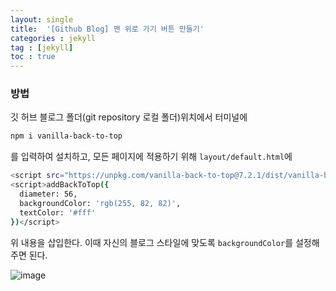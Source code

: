 ```yaml
---
layout: single
title:  '[Github Blog] 맨 위로 가기 버튼 만들기'
categories : jekyll
tag : [jekyll]
toc : true
---
```


### 방법

깃 허브 블로그 폴더(git repository 로컬 폴더)위치에서 터미널에
```bash
npm i vanilla-back-to-top
```
를 입력하여 설치하고, 모든 페이지에 적용하기 위해 `layout/default.html`에 

```bash
<script src="https://unpkg.com/vanilla-back-to-top@7.2.1/dist/vanilla-back-to-top.min.js"></script>
<script>addBackToTop({
  diameter: 56,
  backgroundColor: 'rgb(255, 82, 82)',
  textColor: '#fff'
})</script>
```
위 내용을 삽입한다. 이때 자신의 블로그 스타일에 맞도록 `backgroundColor`를 설정해주면 된다.


![image](https://user-images.githubusercontent.com/87630540/174456389-bfcc1ec0-901f-43fd-bb49-4f3fb4ec3822.png)
